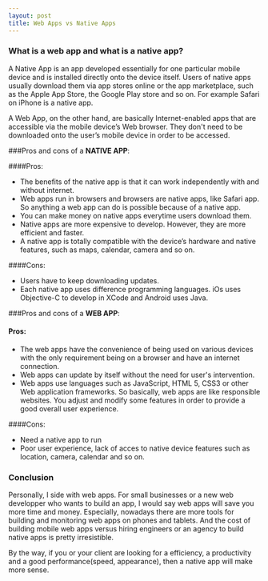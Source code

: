 ```yaml
---
layout: post
title: Web Apps vs Native Apps
---
```


### What is a web app and what is a native app?
A Native App is an app developed essentially for one particular mobile device and is installed directly onto the device itself. Users of native apps usually download them via app stores online or the app marketplace, such as the Apple App Store, the Google Play store and so on. For example Safari on iPhone is a native app.

A Web App, on the other hand, are basically Internet-enabled apps that are accessible via the mobile device’s Web browser. They don't need to be downloaded onto the user’s mobile device in order to be accessed.

###Pros and cons of a <strong>NATIVE APP</strong>:

####Pros:
- The benefits of the native app is that it can work independently with and without internet.
- Web apps run in browsers and browsers are native apps, like Safari app. So anything a web app can do is possible because of a native app.
- You can make money on native apps everytime users download them.
- Native apps are more expensive to develop. However, they are more efficient and faster.
- A native app is totally compatible with the device’s hardware and native features, such as maps, calendar, camera and so on.

####Cons:
  - Users have to keep downloading updates.
  - Each native app uses difference programming languages. iOs uses Objective-C to develop in XCode and Android uses Java.

###Pros and cons of a <strong>WEB APP</strong>:

#### Pros:
- The web apps have the convenience of being used on various devices with the only requirement being on a browser and have an internet connection.
- Web apps can update by itself without the need for user's intervention.
- Web apps use languages such as JavaScript, HTML 5, CSS3 or other Web application frameworks. So basically, web apps are like responsible websites. You adjust and modify some features in order to provide a good overall user experience.

####Cons:
- Need a native app to run
- Poor user experience, lack of acces to native device features such as location, camera, calendar and so on.



### Conclusion 
Personally, I side with web apps. For small businesses or a new web developper who wants to build an app, I would say web apps will save you more time and money. Especially, nowadays there are more tools for building and monitoring web apps on phones and tablets. And the cost of building mobile web apps versus hiring engineers or an agency to build native apps is pretty irresistible.

By the way, if you or your client are looking for a efficiency, a productivity and a good performance(speed, appearance), then a native app will make more sense.
